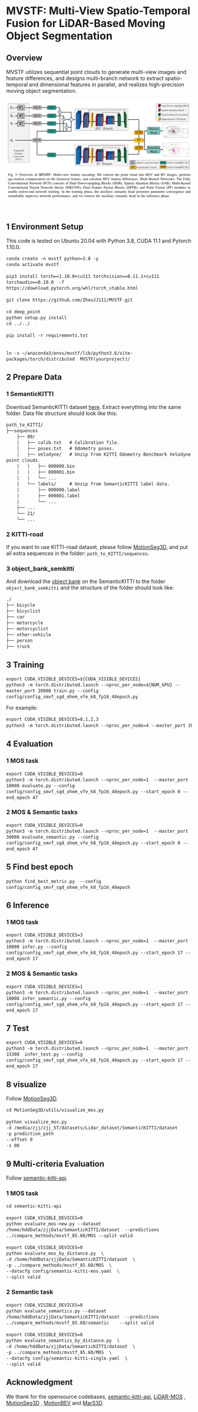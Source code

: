 # MVSTF: Multi-View Spatio-Temporal Fusion for LiDAR-Based Moving Object Segmentation

## Overview

MVSTF utilizes sequential point clouds to generate multi-view images and feature differences, and designs  multi-branch network to extract spatio-temporal and dimensional features in parallel, and realizes high-precision moving object segmentation. 

![](./figures/overview.png)

​                                 

## 1 Environment Setup

This code is tested on Ubuntu 20.04 with Python 3.8, CUDA 11.1 and Pytorch 1.10.0.

```
conda create -n mvstf python=3.8 -y
conda activate mvstf

pip3 install torch==1.10.0+cu111 torchvision==0.11.1+cu111 torchaudio==0.10.0  -f https://download.pytorch.org/whl/torch_stable.html

git clone https://github.com/ZhouJJ111/MVSTF.git

cd deep_point
python setup.py install
cd ../../

pip install -r requirements.txt


ln -s ~/anaconda3/envs/mvstf/lib/python3.6/site-packages/torch/distributed  MVSTF(yourproject)/
```

## 2 Prepare Data

### 1 SemanticKITTI

Download SemanticKITTI dataset [here](http://www.semantic-kitti.org/dataset.html#overview). Extract everything into the same folder. Data file structure should look like this:

```
path_to_KITTI/
├──sequences
    ├── 00/   
    │   ├── calib.txt   # Calibration file.     
    │   ├── poses.txt   # Odometry poses.
    │   ├── velodyne/	# Unzip from KITTI Odometry Benchmark Velodyne point clouds.
    |   |	├── 000000.bin
    |   |	├── 000001.bin
    |   |	└── ...
    │   └── labels/ 	# Unzip from SemanticKITTI label data.
    |       ├── 000000.label
    |       ├── 000001.label
    |       └── ...
    ├── ...
    └── 21/
    └── ...
```

### 2 KITTI-road

If you want to use KITTI-road dataset, please follow [MotionSeg3D](https://github.com/haomo-ai/MotionSeg3D), and put all extra sequences in the folder: `path_to_KITTI/sequences`.

### 3 object_bank_semkitti

And download the [object bank](https://drive.google.com/file/d/1QdSpkMLixvKQL6QPircbDI_0-GlGwsdj/view?usp=sharing) on the SemanticKITTI to the folder `object_bank_semkitti` and the structure of the folder should look like:

```
./
├── bicycle
├── bicyclist
├── car
├── motorcycle
├── motorcyclist
├── other-vehicle
├── person
├── truck
```

## 3 Training

```
export CUDA_VISIBLE_DEVICES=${CUDA_VISIBLE_DEVICES}
python3 -m torch.distributed.launch --nproc_per_node=${NUM_GPU} --master_port 20008 train.py --config config/config_smvf_sgd_ohem_vfe_k8_fp16_48epoch.py
```

For example:

```1
export CUDA_VISIBLE_DEVICES=0,1,2,3
python3 -m torch.distributed.launch --nproc_per_node=4 --master_port 20008 train.py --config config/config_smvf_sgd_ohem_vfe_k8_fp16_48epoch.py
```

## 4 Evaluation

### 1 MOS task

```
export CUDA_VISIBLE_DEVICES=0
python3 -m torch.distributed.launch --nproc_per_node=1  --master_port 10008 evaluate.py --config config/config_smvf_sgd_ohem_vfe_k8_fp16_48epoch.py --start_epoch 0 --end_epoch 47
```

### 2 MOS & Semantic tasks

```
export CUDA_VISIBLE_DEVICES=0
python3 -m torch.distributed.launch --nproc_per_node=1  --master_port 30008 evaluate_semantic.py --config config/config_smvf_sgd_ohem_vfe_k8_fp16_48epoch.py --start_epoch 0 --end_epoch 47
```

## 5 Find best epoch

```
python find_best_metric.py  --config config/config_smvf_sgd_ohem_vfe_k8_fp16_48epoch
```

## 6 Inference

### 1 MOS task

```
export CUDA_VISIBLE_DEVICES=3
python3 -m torch.distributed.launch --nproc_per_node=1  --master_port 10008 infer.py --config config/config_smvf_sgd_ohem_vfe_k8_fp16_48epoch.py --start_epoch 17 --end_epoch 17
```

### 2 MOS & Semantic tasks

```
export CUDA_VISIBLE_DEVICES=1
python3 -m torch.distributed.launch --nproc_per_node=1  --master_port 10008 infer_semantic.py --config config/config_smvf_sgd_ohem_vfe_k8_fp16_48epoch.py --start_epoch 17 --end_epoch 17
```

## 7 Test

```
export CUDA_VISIBLE_DEVICES=6
python3 -m torch.distributed.launch --nproc_per_node=1  --master_port 33308  infer_test.py --config config/config_smvf_sgd_ohem_vfe_k8_fp16_48epoch.py --start_epoch 17 --end_epoch 17
```

## 8 visualize

Follow [MotionSeg3D](https://github.com/haomo-ai/MotionSeg3D.git).

```
cd MotionSeg3D/utils/visualize_mos.py

python visualize_mos.py 
-d /media/zjj/zjj_5T/datasets/Lidar_dataset/SemanticKITTI/dataset 
-p prediction_path
--offset 0 
-s 08
```

## 9 Multi-criteria Evaluation

Follow [semantic-kitti-api](https://github.com/PRBonn/semantic-kitti-api).

### 1 MOS task

```
cd semantic-kitti-api

export CUDA_VISIBLE_DEVICES=0
python evaluate_mos-new.py --dataset /home/hddData/zjjData/SemanticKITTI/dataset  --predictions ../compare_methods/mvstf_85.60/MOS --split valid

export CUDA_VISIBLE_DEVICES=0
python evaluate_mos_by_distance.py  \
-d /home/hddData/zjjData/SemanticKITTI/dataset  \
-p ../compare_methods/mvstf_85.60/MOS  \
--datacfg config/semantic-kitti-mos.yaml  \
--split valid
```

### 2 Semantic task

```
export CUDA_VISIBLE_DEVICES=0
python evaluate_semantics.py --dataset /home/hddData/zjjData/SemanticKITTI/dataset  --predictions ../compare_methods/mvstf_85.60/semantic	 --split valid

export CUDA_VISIBLE_DEVICES=0
python evaluate_semantics_by_distance.py  \
-d /home/hddData/zjjData/SemanticKITTI/dataset  \
-p ../compare_methods/mvstf_85.60/MOS  \
--datacfg config/semantic-kitti-single.yaml  \
--split valid
```

## Acknowledgment

We thank for the opensource codebases, [semantic-kitti-api](https://github.com/PRBonn/semantic-kitti-api), [LiDAR-MOS](https://github.com/PRBonn/LiDAR-MOS) , [MotionSeg3D](https://github.com/haomo-ai/MotionSeg3D) , [MotionBEV](https://github.com/xieKKKi/MotionBEV) and [MarS3D](https://github.com/CVMI-Lab/MarS3D).

